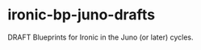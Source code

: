 ironic-bp-juno-drafts
=====================

DRAFT Blueprints for Ironic in the Juno (or later) cycles.
